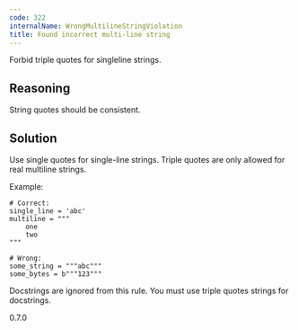 ```yaml
---
code: 322
internalName: WrongMultilineStringViolation
title: Found incorrect multi-line string
---
```


Forbid triple quotes for singleline strings.

## Reasoning
String quotes should be consistent.

## Solution
Use single quotes for single-line strings. Triple quotes are only
allowed for real multiline strings.

Example:

    # Correct:
    single_line = 'abc'
    multiline = """
        one
        two
    """
    
    # Wrong:
    some_string = """abc"""
    some_bytes = b"""123"""

Docstrings are ignored from this rule. You must use triple quotes
strings for docstrings.

<div class="versionadded">

0.7.0

</div>